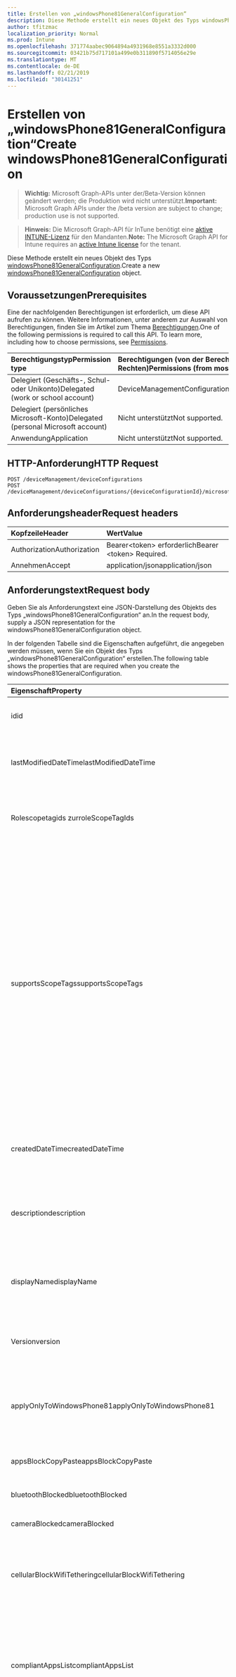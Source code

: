 ```yaml
---
title: Erstellen von „windowsPhone81GeneralConfiguration“
description: Diese Methode erstellt ein neues Objekt des Typs windowsPhone81GeneralConfiguration.
author: tfitzmac
localization_priority: Normal
ms.prod: Intune
ms.openlocfilehash: 371774aabec9064894a4931968e8551a3332d000
ms.sourcegitcommit: 03421b75d717101a499e0b311890f5714056e29e
ms.translationtype: MT
ms.contentlocale: de-DE
ms.lasthandoff: 02/21/2019
ms.locfileid: "30141251"
---
```

# <a name="create-windowsphone81generalconfiguration"></a><span data-ttu-id="bd9ca-103">Erstellen von „windowsPhone81GeneralConfiguration“</span><span class="sxs-lookup"><span data-stu-id="bd9ca-103">Create windowsPhone81GeneralConfiguration</span></span>

> <span data-ttu-id="bd9ca-104">**Wichtig:** Microsoft Graph-APIs unter der/Beta-Version können geändert werden; die Produktion wird nicht unterstützt.</span><span class="sxs-lookup"><span data-stu-id="bd9ca-104">**Important:** Microsoft Graph APIs under the /beta version are subject to change; production use is not supported.</span></span>

> <span data-ttu-id="bd9ca-105">**Hinweis:** Die Microsoft Graph-API für InTune benötigt eine [aktive INTUNE-Lizenz](https://go.microsoft.com/fwlink/?linkid=839381) für den Mandanten.</span><span class="sxs-lookup"><span data-stu-id="bd9ca-105">**Note:** The Microsoft Graph API for Intune requires an [active Intune license](https://go.microsoft.com/fwlink/?linkid=839381) for the tenant.</span></span>

<span data-ttu-id="bd9ca-106">Diese Methode erstellt ein neues Objekt des Typs [windowsPhone81GeneralConfiguration](../resources/intune-deviceconfig-windowsphone81generalconfiguration.md).</span><span class="sxs-lookup"><span data-stu-id="bd9ca-106">Create a new [windowsPhone81GeneralConfiguration](../resources/intune-deviceconfig-windowsphone81generalconfiguration.md) object.</span></span>

## <a name="prerequisites"></a><span data-ttu-id="bd9ca-107">Voraussetzungen</span><span class="sxs-lookup"><span data-stu-id="bd9ca-107">Prerequisites</span></span>
<span data-ttu-id="bd9ca-p101">Eine der nachfolgenden Berechtigungen ist erforderlich, um diese API aufrufen zu können. Weitere Informationen, unter anderem zur Auswahl von Berechtigungen, finden Sie im Artikel zum Thema [Berechtigungen](/concepts/permissions-reference.md).</span><span class="sxs-lookup"><span data-stu-id="bd9ca-p101">One of the following permissions is required to call this API. To learn more, including how to choose permissions, see [Permissions](/concepts/permissions-reference.md).</span></span>

|<span data-ttu-id="bd9ca-110">Berechtigungstyp</span><span class="sxs-lookup"><span data-stu-id="bd9ca-110">Permission type</span></span>|<span data-ttu-id="bd9ca-111">Berechtigungen (von der Berechtigung mit den meisten Rechten zu der mit den wenigsten Rechten)</span><span class="sxs-lookup"><span data-stu-id="bd9ca-111">Permissions (from most to least privileged)</span></span>|
|:---|:---|
|<span data-ttu-id="bd9ca-112">Delegiert (Geschäfts-, Schul- oder Unikonto)</span><span class="sxs-lookup"><span data-stu-id="bd9ca-112">Delegated (work or school account)</span></span>|<span data-ttu-id="bd9ca-113">DeviceManagementConfiguration.ReadWrite.All</span><span class="sxs-lookup"><span data-stu-id="bd9ca-113">DeviceManagementConfiguration.ReadWrite.All</span></span>|
|<span data-ttu-id="bd9ca-114">Delegiert (persönliches Microsoft-Konto)</span><span class="sxs-lookup"><span data-stu-id="bd9ca-114">Delegated (personal Microsoft account)</span></span>|<span data-ttu-id="bd9ca-115">Nicht unterstützt</span><span class="sxs-lookup"><span data-stu-id="bd9ca-115">Not supported.</span></span>|
|<span data-ttu-id="bd9ca-116">Anwendung</span><span class="sxs-lookup"><span data-stu-id="bd9ca-116">Application</span></span>|<span data-ttu-id="bd9ca-117">Nicht unterstützt</span><span class="sxs-lookup"><span data-stu-id="bd9ca-117">Not supported.</span></span>|

## <a name="http-request"></a><span data-ttu-id="bd9ca-118">HTTP-Anforderung</span><span class="sxs-lookup"><span data-stu-id="bd9ca-118">HTTP Request</span></span>
<!-- {
  "blockType": "ignored"
}
-->
``` http
POST /deviceManagement/deviceConfigurations
POST /deviceManagement/deviceConfigurations/{deviceConfigurationId}/microsoft.graph.windowsDomainJoinConfiguration/networkAccessConfigurations
```

## <a name="request-headers"></a><span data-ttu-id="bd9ca-119">Anforderungsheader</span><span class="sxs-lookup"><span data-stu-id="bd9ca-119">Request headers</span></span>
|<span data-ttu-id="bd9ca-120">Kopfzeile</span><span class="sxs-lookup"><span data-stu-id="bd9ca-120">Header</span></span>|<span data-ttu-id="bd9ca-121">Wert</span><span class="sxs-lookup"><span data-stu-id="bd9ca-121">Value</span></span>|
|:---|:---|
|<span data-ttu-id="bd9ca-122">Authorization</span><span class="sxs-lookup"><span data-stu-id="bd9ca-122">Authorization</span></span>|<span data-ttu-id="bd9ca-123">Bearer&lt;token&gt; erforderlich</span><span class="sxs-lookup"><span data-stu-id="bd9ca-123">Bearer &lt;token&gt; Required.</span></span>|
|<span data-ttu-id="bd9ca-124">Annehmen</span><span class="sxs-lookup"><span data-stu-id="bd9ca-124">Accept</span></span>|<span data-ttu-id="bd9ca-125">application/json</span><span class="sxs-lookup"><span data-stu-id="bd9ca-125">application/json</span></span>|

## <a name="request-body"></a><span data-ttu-id="bd9ca-126">Anforderungstext</span><span class="sxs-lookup"><span data-stu-id="bd9ca-126">Request body</span></span>
<span data-ttu-id="bd9ca-127">Geben Sie als Anforderungstext eine JSON-Darstellung des Objekts des Typs „windowsPhone81GeneralConfiguration“ an.</span><span class="sxs-lookup"><span data-stu-id="bd9ca-127">In the request body, supply a JSON representation for the windowsPhone81GeneralConfiguration object.</span></span>

<span data-ttu-id="bd9ca-128">In der folgenden Tabelle sind die Eigenschaften aufgeführt, die angegeben werden müssen, wenn Sie ein Objekt des Typs „windowsPhone81GeneralConfiguration“ erstellen.</span><span class="sxs-lookup"><span data-stu-id="bd9ca-128">The following table shows the properties that are required when you create the windowsPhone81GeneralConfiguration.</span></span>

|<span data-ttu-id="bd9ca-129">Eigenschaft</span><span class="sxs-lookup"><span data-stu-id="bd9ca-129">Property</span></span>|<span data-ttu-id="bd9ca-130">Typ</span><span class="sxs-lookup"><span data-stu-id="bd9ca-130">Type</span></span>|<span data-ttu-id="bd9ca-131">Beschreibung</span><span class="sxs-lookup"><span data-stu-id="bd9ca-131">Description</span></span>|
|:---|:---|:---|
|<span data-ttu-id="bd9ca-132">id</span><span class="sxs-lookup"><span data-stu-id="bd9ca-132">id</span></span>|<span data-ttu-id="bd9ca-133">string</span><span class="sxs-lookup"><span data-stu-id="bd9ca-133">String</span></span>|<span data-ttu-id="bd9ca-134">Schlüssel der Entität</span><span class="sxs-lookup"><span data-stu-id="bd9ca-134">Key of the entity.</span></span> <span data-ttu-id="bd9ca-135">Geerbt von [deviceConfiguration](../resources/intune-deviceconfig-deviceconfiguration.md).</span><span class="sxs-lookup"><span data-stu-id="bd9ca-135">Inherited from [deviceConfiguration](../resources/intune-deviceconfig-deviceconfiguration.md)</span></span>|
|<span data-ttu-id="bd9ca-136">lastModifiedDateTime</span><span class="sxs-lookup"><span data-stu-id="bd9ca-136">lastModifiedDateTime</span></span>|<span data-ttu-id="bd9ca-137">DateTimeOffset</span><span class="sxs-lookup"><span data-stu-id="bd9ca-137">DateTimeOffset</span></span>|<span data-ttu-id="bd9ca-138">Datum und Uhrzeit der letzten Änderung des Objekts.</span><span class="sxs-lookup"><span data-stu-id="bd9ca-138">DateTime the object was last modified.</span></span> <span data-ttu-id="bd9ca-139">Geerbt von [deviceConfiguration](../resources/intune-deviceconfig-deviceconfiguration.md).</span><span class="sxs-lookup"><span data-stu-id="bd9ca-139">Inherited from [deviceConfiguration](../resources/intune-deviceconfig-deviceconfiguration.md)</span></span>|
|<span data-ttu-id="bd9ca-140">Rolescopetagids zur</span><span class="sxs-lookup"><span data-stu-id="bd9ca-140">roleScopeTagIds</span></span>|<span data-ttu-id="bd9ca-141">String collection</span><span class="sxs-lookup"><span data-stu-id="bd9ca-141">String collection</span></span>|<span data-ttu-id="bd9ca-142">Liste der Bereichs Tags für diese Entitätsinstanz.</span><span class="sxs-lookup"><span data-stu-id="bd9ca-142">List of Scope Tags for this Entity instance.</span></span> <span data-ttu-id="bd9ca-143">Geerbt von [deviceConfiguration](../resources/intune-deviceconfig-deviceconfiguration.md).</span><span class="sxs-lookup"><span data-stu-id="bd9ca-143">Inherited from [deviceConfiguration](../resources/intune-deviceconfig-deviceconfiguration.md)</span></span>|
|<span data-ttu-id="bd9ca-144">supportsScopeTags</span><span class="sxs-lookup"><span data-stu-id="bd9ca-144">supportsScopeTags</span></span>|<span data-ttu-id="bd9ca-145">Boolean</span><span class="sxs-lookup"><span data-stu-id="bd9ca-145">Boolean</span></span>|<span data-ttu-id="bd9ca-146">Gibt an, ob die zugrunde liegende Gerätekonfiguration die Zuweisung von Bereichs Tags unterstützt.</span><span class="sxs-lookup"><span data-stu-id="bd9ca-146">Indicates whether or not the underlying Device Configuration supports the assignment of scope tags.</span></span> <span data-ttu-id="bd9ca-147">Das Zuweisen zur ScopeTags-Eigenschaft ist nicht zulässig, wenn dieser Wert auf false festgelegt ist und Entitäten für bereichsbezogene Benutzer nicht sichtbar sind.</span><span class="sxs-lookup"><span data-stu-id="bd9ca-147">Assigning to the ScopeTags property is not allowed when this value is false and entities will not be visible to scoped users.</span></span> <span data-ttu-id="bd9ca-148">Dies geschieht für in Silverlight erstellte Legacy Richtlinien und kann durch Löschen und erneutes Erstellen der Richtlinie im Azure-Portal aufgelöst werden.</span><span class="sxs-lookup"><span data-stu-id="bd9ca-148">This occurs for Legacy policies created in Silverlight and can be resolved by deleting and recreating the policy in the Azure Portal.</span></span> <span data-ttu-id="bd9ca-149">Diese Eigenschaft ist schreibgeschützt.</span><span class="sxs-lookup"><span data-stu-id="bd9ca-149">This property is read-only.</span></span> <span data-ttu-id="bd9ca-150">Geerbt von [deviceConfiguration](../resources/intune-deviceconfig-deviceconfiguration.md).</span><span class="sxs-lookup"><span data-stu-id="bd9ca-150">Inherited from [deviceConfiguration](../resources/intune-deviceconfig-deviceconfiguration.md)</span></span>|
|<span data-ttu-id="bd9ca-151">createdDateTime</span><span class="sxs-lookup"><span data-stu-id="bd9ca-151">createdDateTime</span></span>|<span data-ttu-id="bd9ca-152">DateTimeOffset</span><span class="sxs-lookup"><span data-stu-id="bd9ca-152">DateTimeOffset</span></span>|<span data-ttu-id="bd9ca-153">Datum und Uhrzeit der Erstellung des Objekts.</span><span class="sxs-lookup"><span data-stu-id="bd9ca-153">DateTime the object was created.</span></span> <span data-ttu-id="bd9ca-154">Geerbt von [deviceConfiguration](../resources/intune-deviceconfig-deviceconfiguration.md).</span><span class="sxs-lookup"><span data-stu-id="bd9ca-154">Inherited from [deviceConfiguration](../resources/intune-deviceconfig-deviceconfiguration.md)</span></span>|
|<span data-ttu-id="bd9ca-155">description</span><span class="sxs-lookup"><span data-stu-id="bd9ca-155">description</span></span>|<span data-ttu-id="bd9ca-156">Zeichenfolge</span><span class="sxs-lookup"><span data-stu-id="bd9ca-156">String</span></span>|<span data-ttu-id="bd9ca-157">Beschreibung der Gerätekonfiguration (vom Administrator festgelegt).</span><span class="sxs-lookup"><span data-stu-id="bd9ca-157">Admin provided description of the Device Configuration.</span></span> <span data-ttu-id="bd9ca-158">Geerbt von [deviceConfiguration](../resources/intune-deviceconfig-deviceconfiguration.md).</span><span class="sxs-lookup"><span data-stu-id="bd9ca-158">Inherited from [deviceConfiguration](../resources/intune-deviceconfig-deviceconfiguration.md)</span></span>|
|<span data-ttu-id="bd9ca-159">displayName</span><span class="sxs-lookup"><span data-stu-id="bd9ca-159">displayName</span></span>|<span data-ttu-id="bd9ca-160">Zeichenfolge</span><span class="sxs-lookup"><span data-stu-id="bd9ca-160">String</span></span>|<span data-ttu-id="bd9ca-161">Name der Gerätekonfiguration (vom Administrator festgelegt).</span><span class="sxs-lookup"><span data-stu-id="bd9ca-161">Admin provided name of the device configuration.</span></span> <span data-ttu-id="bd9ca-162">Geerbt von [deviceConfiguration](../resources/intune-deviceconfig-deviceconfiguration.md)</span><span class="sxs-lookup"><span data-stu-id="bd9ca-162">Inherited from [deviceConfiguration](../resources/intune-deviceconfig-deviceconfiguration.md)</span></span>|
|<span data-ttu-id="bd9ca-163">Version</span><span class="sxs-lookup"><span data-stu-id="bd9ca-163">version</span></span>|<span data-ttu-id="bd9ca-164">Int32</span><span class="sxs-lookup"><span data-stu-id="bd9ca-164">Int32</span></span>|<span data-ttu-id="bd9ca-165">Version der Gerätekonfiguration.</span><span class="sxs-lookup"><span data-stu-id="bd9ca-165">Version of the device configuration.</span></span> <span data-ttu-id="bd9ca-166">Geerbt von [deviceConfiguration](../resources/intune-deviceconfig-deviceconfiguration.md).</span><span class="sxs-lookup"><span data-stu-id="bd9ca-166">Inherited from [deviceConfiguration](../resources/intune-deviceconfig-deviceconfiguration.md)</span></span>|
|<span data-ttu-id="bd9ca-167">applyOnlyToWindowsPhone81</span><span class="sxs-lookup"><span data-stu-id="bd9ca-167">applyOnlyToWindowsPhone81</span></span>|<span data-ttu-id="bd9ca-168">Boolean</span><span class="sxs-lookup"><span data-stu-id="bd9ca-168">Boolean</span></span>|<span data-ttu-id="bd9ca-169">Wert, der angibt, ob die Richtlinie nur für Windows Phone 8.1 gilt.</span><span class="sxs-lookup"><span data-stu-id="bd9ca-169">Value indicating whether this policy only applies to Windows Phone 8.1.</span></span> <span data-ttu-id="bd9ca-170">Diese Eigenschaft ist schreibgeschützt.</span><span class="sxs-lookup"><span data-stu-id="bd9ca-170">This property is read-only.</span></span>|
|<span data-ttu-id="bd9ca-171">appsBlockCopyPaste</span><span class="sxs-lookup"><span data-stu-id="bd9ca-171">appsBlockCopyPaste</span></span>|<span data-ttu-id="bd9ca-172">Boolean</span><span class="sxs-lookup"><span data-stu-id="bd9ca-172">Boolean</span></span>|<span data-ttu-id="bd9ca-173">Gibt an, ob Kopieren/Einfügen blockiert werden soll.</span><span class="sxs-lookup"><span data-stu-id="bd9ca-173">Indicates whether or not to block copy paste.</span></span>|
|<span data-ttu-id="bd9ca-174">bluetoothBlocked</span><span class="sxs-lookup"><span data-stu-id="bd9ca-174">bluetoothBlocked</span></span>|<span data-ttu-id="bd9ca-175">Boolean</span><span class="sxs-lookup"><span data-stu-id="bd9ca-175">Boolean</span></span>|<span data-ttu-id="bd9ca-176">Gibt an, ob Bluetooth blockiert werden soll.</span><span class="sxs-lookup"><span data-stu-id="bd9ca-176">Indicates whether or not to block bluetooth.</span></span>|
|<span data-ttu-id="bd9ca-177">cameraBlocked</span><span class="sxs-lookup"><span data-stu-id="bd9ca-177">cameraBlocked</span></span>|<span data-ttu-id="bd9ca-178">Boolean</span><span class="sxs-lookup"><span data-stu-id="bd9ca-178">Boolean</span></span>|<span data-ttu-id="bd9ca-179">Gibt an, ob die Kamera blockiert werden soll.</span><span class="sxs-lookup"><span data-stu-id="bd9ca-179">Indicates whether or not to block camera.</span></span>|
|<span data-ttu-id="bd9ca-180">cellularBlockWifiTethering</span><span class="sxs-lookup"><span data-stu-id="bd9ca-180">cellularBlockWifiTethering</span></span>|<span data-ttu-id="bd9ca-181">Boolean</span><span class="sxs-lookup"><span data-stu-id="bd9ca-181">Boolean</span></span>|<span data-ttu-id="bd9ca-182">Gibt an, ob WLAN-Tethering blockiert werden soll.</span><span class="sxs-lookup"><span data-stu-id="bd9ca-182">Indicates whether or not to block Wi-Fi tethering.</span></span> <span data-ttu-id="bd9ca-183">Hat keine Auswirkungen, wenn die WLAN-Funktion blockiert ist.</span><span class="sxs-lookup"><span data-stu-id="bd9ca-183">Has no impact if Wi-Fi is blocked.</span></span>|
|<span data-ttu-id="bd9ca-184">compliantAppsList</span><span class="sxs-lookup"><span data-stu-id="bd9ca-184">compliantAppsList</span></span>|<span data-ttu-id="bd9ca-185">Collection von Objekten des Typs [appListItem](../resources/intune-deviceconfig-applistitem.md)</span><span class="sxs-lookup"><span data-stu-id="bd9ca-185">[appListItem](../resources/intune-deviceconfig-applistitem.md) collection</span></span>|<span data-ttu-id="bd9ca-186">Liste aller Apps, für die die Konformitätsrichtlinie gilt (Zulassungsliste oder Sperrliste, gesteuert über „compliantAppListType“).</span><span class="sxs-lookup"><span data-stu-id="bd9ca-186">List of apps in the compliance (either allow list or block list, controlled by CompliantAppListType).</span></span> <span data-ttu-id="bd9ca-187">Diese Collection darf maximal 10.000 Elemente enthalten.</span><span class="sxs-lookup"><span data-stu-id="bd9ca-187">This collection can contain a maximum of 10000 elements.</span></span>|
|<span data-ttu-id="bd9ca-188">compliantAppListType</span><span class="sxs-lookup"><span data-stu-id="bd9ca-188">compliantAppListType</span></span>|[<span data-ttu-id="bd9ca-189">appListType</span><span class="sxs-lookup"><span data-stu-id="bd9ca-189">appListType</span></span>](../resources/intune-deviceconfig-applisttype.md)|<span data-ttu-id="bd9ca-190">Typ der in „compliantAppsList“ definierten Liste.</span><span class="sxs-lookup"><span data-stu-id="bd9ca-190">List that is in the AppComplianceList.</span></span> <span data-ttu-id="bd9ca-191">Mögliche Werte sind: `none`, `appsInListCompliant` und `appsNotInListCompliant`.</span><span class="sxs-lookup"><span data-stu-id="bd9ca-191">Possible values are: `none`, `appsInListCompliant`, `appsNotInListCompliant`.</span></span>|
|<span data-ttu-id="bd9ca-192">diagnosticDataBlockSubmission</span><span class="sxs-lookup"><span data-stu-id="bd9ca-192">diagnosticDataBlockSubmission</span></span>|<span data-ttu-id="bd9ca-193">Boolean</span><span class="sxs-lookup"><span data-stu-id="bd9ca-193">Boolean</span></span>|<span data-ttu-id="bd9ca-194">Gibt an, ob die Übermittlung von Diagnosedaten blockiert werden soll.</span><span class="sxs-lookup"><span data-stu-id="bd9ca-194">Indicates whether or not to block diagnostic data submission.</span></span>|
|<span data-ttu-id="bd9ca-195">emailBlockAddingAccounts</span><span class="sxs-lookup"><span data-stu-id="bd9ca-195">emailBlockAddingAccounts</span></span>|<span data-ttu-id="bd9ca-196">Boolean</span><span class="sxs-lookup"><span data-stu-id="bd9ca-196">Boolean</span></span>|<span data-ttu-id="bd9ca-197">Gibt an, ob benutzerdefinierte E-Mail-Konten blockiert werden sollen.</span><span class="sxs-lookup"><span data-stu-id="bd9ca-197">Indicates whether or not to block custom email accounts.</span></span>|
|<span data-ttu-id="bd9ca-198">locationServicesBlocked</span><span class="sxs-lookup"><span data-stu-id="bd9ca-198">locationServicesBlocked</span></span>|<span data-ttu-id="bd9ca-199">Boolean</span><span class="sxs-lookup"><span data-stu-id="bd9ca-199">Boolean</span></span>|<span data-ttu-id="bd9ca-200">Gibt an, ob die Ortungsdienste blockiert werden sollen.</span><span class="sxs-lookup"><span data-stu-id="bd9ca-200">Indicates whether or not to block location services.</span></span>|
|<span data-ttu-id="bd9ca-201">microsoftAccountBlocked</span><span class="sxs-lookup"><span data-stu-id="bd9ca-201">microsoftAccountBlocked</span></span>|<span data-ttu-id="bd9ca-202">Boolean</span><span class="sxs-lookup"><span data-stu-id="bd9ca-202">Boolean</span></span>|<span data-ttu-id="bd9ca-203">Gibt an, ob die Verwendung eines Microsoft-Kontos erlaubt ist.</span><span class="sxs-lookup"><span data-stu-id="bd9ca-203">Indicates whether or not to block using a Microsoft Account.</span></span>|
|<span data-ttu-id="bd9ca-204">nfcBlocked</span><span class="sxs-lookup"><span data-stu-id="bd9ca-204">nfcBlocked</span></span>|<span data-ttu-id="bd9ca-205">Boolean</span><span class="sxs-lookup"><span data-stu-id="bd9ca-205">Boolean</span></span>|<span data-ttu-id="bd9ca-206">Gibt an, ob NFC (Near Field Communication) blockiert werden soll.</span><span class="sxs-lookup"><span data-stu-id="bd9ca-206">Indicates whether or not to block Near-Field Communication.</span></span>|
|<span data-ttu-id="bd9ca-207">passwordBlockSimple</span><span class="sxs-lookup"><span data-stu-id="bd9ca-207">passwordBlockSimple</span></span>|<span data-ttu-id="bd9ca-208">Boolean</span><span class="sxs-lookup"><span data-stu-id="bd9ca-208">Boolean</span></span>|<span data-ttu-id="bd9ca-209">Gibt an, ob die Kalendersynchronisierung blockiert werden soll.</span><span class="sxs-lookup"><span data-stu-id="bd9ca-209">Indicates whether or not to block syncing the calendar.</span></span>|
|<span data-ttu-id="bd9ca-210">passwordExpirationDays</span><span class="sxs-lookup"><span data-stu-id="bd9ca-210">passwordExpirationDays</span></span>|<span data-ttu-id="bd9ca-211">Int32</span><span class="sxs-lookup"><span data-stu-id="bd9ca-211">Int32</span></span>|<span data-ttu-id="bd9ca-212">Zeit in Tagen bis zum Ablaufen des Kennworts.</span><span class="sxs-lookup"><span data-stu-id="bd9ca-212">Number of days before the password expires.</span></span>|
|<span data-ttu-id="bd9ca-213">passwordMinimumLength</span><span class="sxs-lookup"><span data-stu-id="bd9ca-213">passwordMinimumLength</span></span>|<span data-ttu-id="bd9ca-214">Int32</span><span class="sxs-lookup"><span data-stu-id="bd9ca-214">Int32</span></span>|<span data-ttu-id="bd9ca-215">Mindestlänge von Kennwörtern.</span><span class="sxs-lookup"><span data-stu-id="bd9ca-215">Minimum length of passwords.</span></span>|
|<span data-ttu-id="bd9ca-216">passwordMinutesOfInactivityBeforeScreenTimeout</span><span class="sxs-lookup"><span data-stu-id="bd9ca-216">passwordMinutesOfInactivityBeforeScreenTimeout</span></span>|<span data-ttu-id="bd9ca-217">Int32</span><span class="sxs-lookup"><span data-stu-id="bd9ca-217">Int32</span></span>|<span data-ttu-id="bd9ca-218">Zeitraum von Inaktivität in Minuten, nach dem es zu einem Bildschirmtimeout kommt</span><span class="sxs-lookup"><span data-stu-id="bd9ca-218">Minutes of inactivity before screen timeout.</span></span>|
|<span data-ttu-id="bd9ca-219">passwordMinimumCharacterSetCount</span><span class="sxs-lookup"><span data-stu-id="bd9ca-219">passwordMinimumCharacterSetCount</span></span>|<span data-ttu-id="bd9ca-220">Int32</span><span class="sxs-lookup"><span data-stu-id="bd9ca-220">Int32</span></span>|<span data-ttu-id="bd9ca-221">Anzahl von Zeichensätzen, die ein Kennwort enthalten muss</span><span class="sxs-lookup"><span data-stu-id="bd9ca-221">Number of character sets a password must contain.</span></span>|
|<span data-ttu-id="bd9ca-222">passwordPreviousPasswordBlockCount</span><span class="sxs-lookup"><span data-stu-id="bd9ca-222">passwordPreviousPasswordBlockCount</span></span>|<span data-ttu-id="bd9ca-223">Int32</span><span class="sxs-lookup"><span data-stu-id="bd9ca-223">Int32</span></span>|<span data-ttu-id="bd9ca-224">Anzahl der zuletzt verwendeten Kennwörter, die nicht erneut verwendet werden dürfen.</span><span class="sxs-lookup"><span data-stu-id="bd9ca-224">Number of previous passwords to block.</span></span> <span data-ttu-id="bd9ca-225">Gültige Werte: 0 bis 24.</span><span class="sxs-lookup"><span data-stu-id="bd9ca-225">Valid values 0 to 24</span></span>|
|<span data-ttu-id="bd9ca-226">passwordSignInFailureCountBeforeFactoryReset</span><span class="sxs-lookup"><span data-stu-id="bd9ca-226">passwordSignInFailureCountBeforeFactoryReset</span></span>|<span data-ttu-id="bd9ca-227">Int32</span><span class="sxs-lookup"><span data-stu-id="bd9ca-227">Int32</span></span>|<span data-ttu-id="bd9ca-228">Legt fest, nach wie vielen fehlgeschlagenen Anmeldeversuchen eine Zurücksetzung auf die Werkseinstellungen durchgeführt wird.</span><span class="sxs-lookup"><span data-stu-id="bd9ca-228">Number of sign in failures allowed before factory reset.</span></span>|
|<span data-ttu-id="bd9ca-229">passwordRequiredType</span><span class="sxs-lookup"><span data-stu-id="bd9ca-229">passwordRequiredType</span></span>|[<span data-ttu-id="bd9ca-230">requiredPasswordType</span><span class="sxs-lookup"><span data-stu-id="bd9ca-230">requiredPasswordType</span></span>](../resources/intune-deviceconfig-requiredpasswordtype.md)|<span data-ttu-id="bd9ca-231">Geforderter Kennworttyp.</span><span class="sxs-lookup"><span data-stu-id="bd9ca-231">Password type that is required.</span></span> <span data-ttu-id="bd9ca-232">Mögliche Werte sind: `deviceDefault`, `alphanumeric` und `numeric`.</span><span class="sxs-lookup"><span data-stu-id="bd9ca-232">Possible values are: `deviceDefault`, `alphanumeric`, `numeric`.</span></span>|
|<span data-ttu-id="bd9ca-233">passwordRequired</span><span class="sxs-lookup"><span data-stu-id="bd9ca-233">passwordRequired</span></span>|<span data-ttu-id="bd9ca-234">Boolean</span><span class="sxs-lookup"><span data-stu-id="bd9ca-234">Boolean</span></span>|<span data-ttu-id="bd9ca-235">Gibt an, ob ein Kennwort erforderlich ist.</span><span class="sxs-lookup"><span data-stu-id="bd9ca-235">Indicates whether or not to require a password.</span></span>|
|<span data-ttu-id="bd9ca-236">screenCaptureBlocked</span><span class="sxs-lookup"><span data-stu-id="bd9ca-236">screenCaptureBlocked</span></span>|<span data-ttu-id="bd9ca-237">Boolean</span><span class="sxs-lookup"><span data-stu-id="bd9ca-237">Boolean</span></span>|<span data-ttu-id="bd9ca-238">Gibt an, ob Screenshots blockiert werden sollen.</span><span class="sxs-lookup"><span data-stu-id="bd9ca-238">Indicates whether or not to block screenshots.</span></span>|
|<span data-ttu-id="bd9ca-239">storageBlockRemovableStorage</span><span class="sxs-lookup"><span data-stu-id="bd9ca-239">storageBlockRemovableStorage</span></span>|<span data-ttu-id="bd9ca-240">Boolean</span><span class="sxs-lookup"><span data-stu-id="bd9ca-240">Boolean</span></span>|<span data-ttu-id="bd9ca-241">Gibt an, ob Wechselmedien blockiert werden sollen.</span><span class="sxs-lookup"><span data-stu-id="bd9ca-241">Indicates whether or not to block removable storage.</span></span>|
|<span data-ttu-id="bd9ca-242">storageRequireEncryption</span><span class="sxs-lookup"><span data-stu-id="bd9ca-242">storageRequireEncryption</span></span>|<span data-ttu-id="bd9ca-243">Boolescher Wert</span><span class="sxs-lookup"><span data-stu-id="bd9ca-243">Boolean</span></span>|<span data-ttu-id="bd9ca-244">Gibt an, ob Verschlüsselung erforderlich ist.</span><span class="sxs-lookup"><span data-stu-id="bd9ca-244">Indicates whether or not to require encryption.</span></span>|
|<span data-ttu-id="bd9ca-245">webBrowserBlocked</span><span class="sxs-lookup"><span data-stu-id="bd9ca-245">webBrowserBlocked</span></span>|<span data-ttu-id="bd9ca-246">Boolescher Wert</span><span class="sxs-lookup"><span data-stu-id="bd9ca-246">Boolean</span></span>|<span data-ttu-id="bd9ca-247">Gibt an, ob der Webbrowser blockiert werden soll.</span><span class="sxs-lookup"><span data-stu-id="bd9ca-247">Indicates whether or not to block the web browser.</span></span>|
|<span data-ttu-id="bd9ca-248">wifiBlocked</span><span class="sxs-lookup"><span data-stu-id="bd9ca-248">wifiBlocked</span></span>|<span data-ttu-id="bd9ca-249">Boolean</span><span class="sxs-lookup"><span data-stu-id="bd9ca-249">Boolean</span></span>|<span data-ttu-id="bd9ca-250">Gibt an, ob die WLAN-Funktion blockiert werden soll.</span><span class="sxs-lookup"><span data-stu-id="bd9ca-250">Indicates whether or not to block Wi-Fi.</span></span>|
|<span data-ttu-id="bd9ca-251">wifiBlockAutomaticConnectHotspots</span><span class="sxs-lookup"><span data-stu-id="bd9ca-251">wifiBlockAutomaticConnectHotspots</span></span>|<span data-ttu-id="bd9ca-252">Boolean</span><span class="sxs-lookup"><span data-stu-id="bd9ca-252">Boolean</span></span>|<span data-ttu-id="bd9ca-253">Gibt an, ob die automatische Herstellung einer Verbindung zu WLAN-Hotspots blockiert werden soll.</span><span class="sxs-lookup"><span data-stu-id="bd9ca-253">Indicates whether or not to block automatically connecting to Wi-Fi hotspots.</span></span> <span data-ttu-id="bd9ca-254">Hat keine Auswirkungen, wenn die WLAN-Funktion blockiert ist.</span><span class="sxs-lookup"><span data-stu-id="bd9ca-254">Has no impact if Wi-Fi is blocked.</span></span>|
|<span data-ttu-id="bd9ca-255">wifiBlockHotspotReporting</span><span class="sxs-lookup"><span data-stu-id="bd9ca-255">wifiBlockHotspotReporting</span></span>|<span data-ttu-id="bd9ca-256">Boolean</span><span class="sxs-lookup"><span data-stu-id="bd9ca-256">Boolean</span></span>|<span data-ttu-id="bd9ca-257">Gibt an, ob die Erstellung von Berichten zu WLAN-Hotspots blockiert werden soll.</span><span class="sxs-lookup"><span data-stu-id="bd9ca-257">Indicates whether or not to block Wi-Fi hotspot reporting.</span></span> <span data-ttu-id="bd9ca-258">Hat keine Auswirkungen, wenn die WLAN-Funktion blockiert ist.</span><span class="sxs-lookup"><span data-stu-id="bd9ca-258">Has no impact if Wi-Fi is blocked.</span></span>|
|<span data-ttu-id="bd9ca-259">windowsStoreBlocked</span><span class="sxs-lookup"><span data-stu-id="bd9ca-259">windowsStoreBlocked</span></span>|<span data-ttu-id="bd9ca-260">Boolean</span><span class="sxs-lookup"><span data-stu-id="bd9ca-260">Boolean</span></span>|<span data-ttu-id="bd9ca-261">Gibt an, ob der Windows Store blockiert werden soll.</span><span class="sxs-lookup"><span data-stu-id="bd9ca-261">Indicates whether or not to block the Windows Store.</span></span>|



## <a name="response"></a><span data-ttu-id="bd9ca-262">Antwort</span><span class="sxs-lookup"><span data-stu-id="bd9ca-262">Response</span></span>
<span data-ttu-id="bd9ca-263">Bei erfolgreicher Ausführung gibt die Methode den Antwortcode `201 Created` und ein Objekt des Typs [windowsPhone81GeneralConfiguration](../resources/intune-deviceconfig-windowsphone81generalconfiguration.md) im Antworttext zurück.</span><span class="sxs-lookup"><span data-stu-id="bd9ca-263">If successful, this method returns a `201 Created` response code and a [windowsPhone81GeneralConfiguration](../resources/intune-deviceconfig-windowsphone81generalconfiguration.md) object in the response body.</span></span>

## <a name="example"></a><span data-ttu-id="bd9ca-264">Beispiel</span><span class="sxs-lookup"><span data-stu-id="bd9ca-264">Example</span></span>

### <a name="request"></a><span data-ttu-id="bd9ca-265">Anforderung</span><span class="sxs-lookup"><span data-stu-id="bd9ca-265">Request</span></span>
<span data-ttu-id="bd9ca-266">Nachfolgend sehen Sie ein Beispiel der Anforderung.</span><span class="sxs-lookup"><span data-stu-id="bd9ca-266">Here is an example of the request.</span></span>
``` http
POST https://graph.microsoft.com/beta/deviceManagement/deviceConfigurations
Content-type: application/json
Content-length: 1553

{
  "@odata.type": "#microsoft.graph.windowsPhone81GeneralConfiguration",
  "roleScopeTagIds": [
    "Role Scope Tag Ids value"
  ],
  "supportsScopeTags": true,
  "description": "Description value",
  "displayName": "Display Name value",
  "version": 7,
  "applyOnlyToWindowsPhone81": true,
  "appsBlockCopyPaste": true,
  "bluetoothBlocked": true,
  "cameraBlocked": true,
  "cellularBlockWifiTethering": true,
  "compliantAppsList": [
    {
      "@odata.type": "microsoft.graph.appListItem",
      "name": "Name value",
      "publisher": "Publisher value",
      "appStoreUrl": "https://example.com/appStoreUrl/",
      "appId": "App Id value"
    }
  ],
  "compliantAppListType": "appsInListCompliant",
  "diagnosticDataBlockSubmission": true,
  "emailBlockAddingAccounts": true,
  "locationServicesBlocked": true,
  "microsoftAccountBlocked": true,
  "nfcBlocked": true,
  "passwordBlockSimple": true,
  "passwordExpirationDays": 6,
  "passwordMinimumLength": 5,
  "passwordMinutesOfInactivityBeforeScreenTimeout": 14,
  "passwordMinimumCharacterSetCount": 0,
  "passwordPreviousPasswordBlockCount": 2,
  "passwordSignInFailureCountBeforeFactoryReset": 12,
  "passwordRequiredType": "alphanumeric",
  "passwordRequired": true,
  "screenCaptureBlocked": true,
  "storageBlockRemovableStorage": true,
  "storageRequireEncryption": true,
  "webBrowserBlocked": true,
  "wifiBlocked": true,
  "wifiBlockAutomaticConnectHotspots": true,
  "wifiBlockHotspotReporting": true,
  "windowsStoreBlocked": true
}
```

### <a name="response"></a><span data-ttu-id="bd9ca-267">Antwort</span><span class="sxs-lookup"><span data-stu-id="bd9ca-267">Response</span></span>
<span data-ttu-id="bd9ca-p118">Nachfolgend sehen Sie ein Beispiel der Antwort. Hinweis: Das hier gezeigte Antwortobjekt ist möglicherweise aus Platzgründen abgeschnitten. Von einem tatsächlichen Aufruf werden alle Eigenschaften zurückgegeben.</span><span class="sxs-lookup"><span data-stu-id="bd9ca-p118">Here is an example of the response. Note: The response object shown here may be truncated for brevity. All of the properties will be returned from an actual call.</span></span>
``` http
HTTP/1.1 201 Created
Content-Type: application/json
Content-Length: 1725

{
  "@odata.type": "#microsoft.graph.windowsPhone81GeneralConfiguration",
  "id": "f5e0e34d-e34d-f5e0-4de3-e0f54de3e0f5",
  "lastModifiedDateTime": "2017-01-01T00:00:35.1329464-08:00",
  "roleScopeTagIds": [
    "Role Scope Tag Ids value"
  ],
  "supportsScopeTags": true,
  "createdDateTime": "2017-01-01T00:02:43.5775965-08:00",
  "description": "Description value",
  "displayName": "Display Name value",
  "version": 7,
  "applyOnlyToWindowsPhone81": true,
  "appsBlockCopyPaste": true,
  "bluetoothBlocked": true,
  "cameraBlocked": true,
  "cellularBlockWifiTethering": true,
  "compliantAppsList": [
    {
      "@odata.type": "microsoft.graph.appListItem",
      "name": "Name value",
      "publisher": "Publisher value",
      "appStoreUrl": "https://example.com/appStoreUrl/",
      "appId": "App Id value"
    }
  ],
  "compliantAppListType": "appsInListCompliant",
  "diagnosticDataBlockSubmission": true,
  "emailBlockAddingAccounts": true,
  "locationServicesBlocked": true,
  "microsoftAccountBlocked": true,
  "nfcBlocked": true,
  "passwordBlockSimple": true,
  "passwordExpirationDays": 6,
  "passwordMinimumLength": 5,
  "passwordMinutesOfInactivityBeforeScreenTimeout": 14,
  "passwordMinimumCharacterSetCount": 0,
  "passwordPreviousPasswordBlockCount": 2,
  "passwordSignInFailureCountBeforeFactoryReset": 12,
  "passwordRequiredType": "alphanumeric",
  "passwordRequired": true,
  "screenCaptureBlocked": true,
  "storageBlockRemovableStorage": true,
  "storageRequireEncryption": true,
  "webBrowserBlocked": true,
  "wifiBlocked": true,
  "wifiBlockAutomaticConnectHotspots": true,
  "wifiBlockHotspotReporting": true,
  "windowsStoreBlocked": true
}
```




